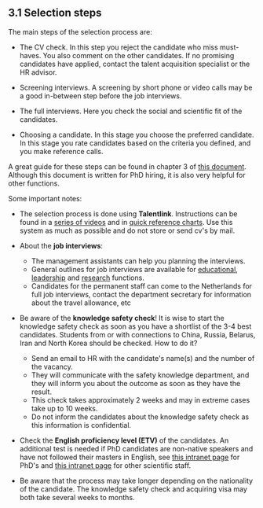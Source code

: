 ## 3.1 Selection steps 

The main steps of the selection process are:

* The CV check. In this step you reject the candidate who miss must-haves. You also comment on the other candidates. If no promising candidates have applied, contact the talent acquisition specialist or the HR advisor. 

* Screening interviews. A screening by short phone or video calls may be a good in-between step before the job interviews. 

* The full interviews. Here you check the social and scientific fit of the candidates. 

* Choosing a candidate. In this stage you choose the preferred candidate. In this stage you rate candidates based on the criteria you defined, and you make reference calls. 


A great guide for these steps can be found in chapter 3 of [this document](../Hiring/Appendices/PhD%20Recruitment%20en%20Selection%20Guide%20V1.pdf). Although this document is written for PhD hiring, it is also very helpful for other functions. 



Some important notes: 
* The selection process is done using **Talentlink**. Instructions can be found in a [series of videos](https://www.youtube.com/watch?v=qbWrpIaE6Ac&list=PLvaU1SY38TUVKbhgaSeaaKQhWeHsRUDiZ&index=1)
and in [quick reference charts](https://intranet.tudelft.nl/en/group/guest/-/recruitmentsysteem). Use this system as much as possible and do not store or send cv's by mail. 

* About the **job interviews**: 

  * The management assistants can help you planning the interviews.  
  * General outlines for job interviews are available for [educational](../Hiring/Appendices/JobInterview_HelpingFiles/SPV%20Education%20Questionaire%20-%2020221220.%20-final.docx), [leadership](../Hiring/Appendices/JobInterview_HelpingFiles/SPV%20Leadership%20questionaire%2020221220%20-%20final.docxSPV%20Education%20Questionaire%20-%2020221220.%20-final.docx) and [research](../Hiring/Appendices/JobInterview_HelpingFiles/SPV%20Research%20Questionaire%2020221220%20-%20final.docx) functions.  
  * Candidates for the permanent staff can come to the Netherlands for full job interviews, contact the department secretary for information about the travel allowance, etc 

<!-- Can add a link to the safety check in this section if that page is ready -->
* Be aware of the **knowledge safety check**! It is wise to start the knowledge safety check as soon as you have a shortlist of the 3-4 best candidates. Students from or with connections to China, Russia, Belarus, Iran and North Korea should be checked. How to do it? 

  * Send an email to HR with the candidate's name(s) and the number of the vacancy.  
  * They will communicate with the safety knowledge department, and they will inform you about the outcome as soon as they have the result.  
  * This check takes approximately 2 weeks and may in extreme cases take up to 10 weeks. 
  * Do not inform the candidates about the knowledge safety check as this information is confidential. 

* Check the **English proficiency level (ETV)** of the candidates. An additional test is needed if PhD candidates are non-native speakers and have not followed their masters in English, see [this intranet page](https://intranet.tudelft.nl/en/-/english-language-skills-etv-for-phd-candidates?p_l_back_url=%2Fen%2Fgroup%2Fguest%2Fsearch%3Fq%3Detv) for PhD's and [this intranet page](https://intranet.tudelft.nl/en/-/itav-english-language-skills?p_l_back_url=%2Fen%2Fgroup%2Fguest%2Fsearch%3Fq%3Detv) for other scientific staff.


* Be aware that the process may take longer depending on the nationality of the candidate. The knowledge safety check and acquiring visa may both take several weeks to months. 
